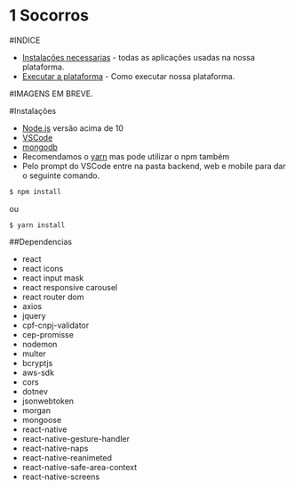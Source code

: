 # 1 Socorros

#INDICE
 - [Instalações necessarias](#instalacoes) - todas as aplicações usadas na nossa plataforma.
 - [Executar a plataforma](#codigos) - Como executar nossa plataforma.
 
#IMAGENS
  EM BREVE.


#Instalações
  - [Node.js](https://nodejs.org/en/) versão acima de 10
  - [VSCode](https://code.visualstudio.com/download)
  - [mongodb](https://www.mongodb.com/download-center)
  - Recomendamos o [yarn](https://classic.yarnpkg.com/pt-BR/docs/install/#windows-stable) mas pode utilizar o npm também
  - Pelo prompt do VSCode entre na pasta backend, web e mobile para dar o seguinte comando.
  ```sh
  $ npm install
  ```
  ou 
  ```
  $ yarn install
  ```
  
  ##Dependencias
  - react
  - react icons
  - react input mask
  - react responsive carousel
  - react router dom
  - axios
  - jquery
  - cpf-cnpj-validator
  - cep-promisse
  - nodemon
  - multer
  - bcryptjs
  - aws-sdk
  - cors
  - dotnev
  - jsonwebtoken
  - morgan
  - mongoose
  - react-native
  - react-native-gesture-handler
  - react-native-naps
  - react-native-reanimeted
  - react-native-safe-area-context
  - react-native-screens
